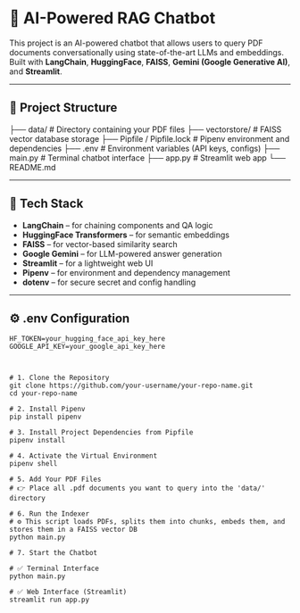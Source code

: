 # 🤖 AI-Powered RAG Chatbot

This project is an AI-powered chatbot that allows users to query PDF documents conversationally using state-of-the-art LLMs and embeddings. Built with **LangChain**, **HuggingFace**, **FAISS**, **Gemini (Google Generative AI)**, and **Streamlit**.

---

## 📂 Project Structure

├── data/ # Directory containing your PDF files
├── vectorstore/ # FAISS vector database storage
├── Pipfile / Pipfile.lock # Pipenv environment and dependencies
├── .env # Environment variables (API keys, configs)
├── main.py # Terminal chatbot interface
├── app.py # Streamlit web app
└── README.md



---

## 🔧 Tech Stack

- **LangChain** – for chaining components and QA logic  
- **HuggingFace Transformers** – for semantic embeddings  
- **FAISS** – for vector-based similarity search  
- **Google Gemini** – for LLM-powered answer generation  
- **Streamlit** – for a lightweight web UI  
- **Pipenv** – for environment and dependency management  
- **dotenv** – for secure secret and config handling

---

## ⚙️ .env Configuration


```env
HF_TOKEN=your_hugging_face_api_key_here
GOOGLE_API_KEY=your_google_api_key_here



# 1. Clone the Repository
git clone https://github.com/your-username/your-repo-name.git
cd your-repo-name

# 2. Install Pipenv
pip install pipenv

# 3. Install Project Dependencies from Pipfile
pipenv install

# 4. Activate the Virtual Environment
pipenv shell

# 5. Add Your PDF Files
# 👉 Place all .pdf documents you want to query into the 'data/' directory

# 6. Run the Indexer
# ⚙️ This script loads PDFs, splits them into chunks, embeds them, and stores them in a FAISS vector DB
python main.py

# 7. Start the Chatbot

# ✅ Terminal Interface
python main.py

# ✅ Web Interface (Streamlit)
streamlit run app.py
